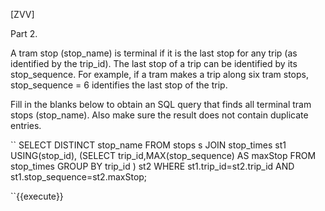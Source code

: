 [ZVV]

Part 2.

A tram stop (stop_name) is terminal if it is the last stop for any trip (as identified by the trip_id). The last stop of a trip can be identified by its stop_sequence. For example, if a tram makes a trip along six tram stops, stop_sequence = 6 identifies the last stop of the trip.

Fill in the blanks below to obtain an SQL query that finds all terminal tram stops (stop_name). Also make sure the result does not contain duplicate entries.

``
SELECT DISTINCT stop_name
FROM stops s JOIN stop_times st1 USING(stop_id),
(SELECT trip_id,MAX(stop_sequence) AS maxStop
FROM stop_times
GROUP BY trip_id ) st2
WHERE st1.trip_id=st2.trip_id
AND st1.stop_sequence=st2.maxStop;

``{{execute}}

